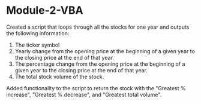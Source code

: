 # Module-2-VBA

Created a script that loops through all the stocks for one year and outputs the following information:
1. The ticker symbol
2. Yearly change from the opening price at the beginning of a given year to the closing price at the end of that year.
3. The percentage change from the opening price at the beginning of a given year to the closing price at the end of that year.
4. The total stock volume of the stock. 

Added functionality to the script to return the stock with the "Greatest % increase", "Greatest % decrease", and "Greatest total volume".
